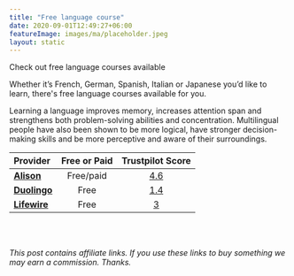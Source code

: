 ```yaml
---
title: "Free language course"
date: 2020-09-01T12:49:27+06:00
featureImage: images/ma/placeholder.jpeg
layout: static
---
```


Check out free language courses available

Whether it’s French, German, Spanish, Italian or Japanese you’d like to learn, there's free language courses available for you. 

Learning a language improves memory, increases attention span and strengthens both problem-solving abilities and concentration. Multilingual people have also been shown to be more logical, have stronger decision-making skills and be more perceptive and aware of their surroundings.

| Provider      | Free or Paid  |  Trustpilot Score  |
| :-----------          | :--------------:      |  :--------------:         |
| [**Alison**](https://alison.com/courses/language) | Free/paid | [4.6](https://www.trustpilot.com/review/alison.com) | 
| [**Duolingo**](https://blog.duolingo.com/language-practice-tips-from-experts/) | Free | [1.4](https://www.trustpilot.com/review/duolingo.com) | 
| [**Lifewire**](https://www.lifewire.com/best-free-language-learning-websites-1357061) | Free | [3](https://www.trustpilot.com/review/lifewire.com) | 
  

<br/><br/>

*This post contains affiliate links. If you use these links to buy something we may
earn a commission. Thanks.*






